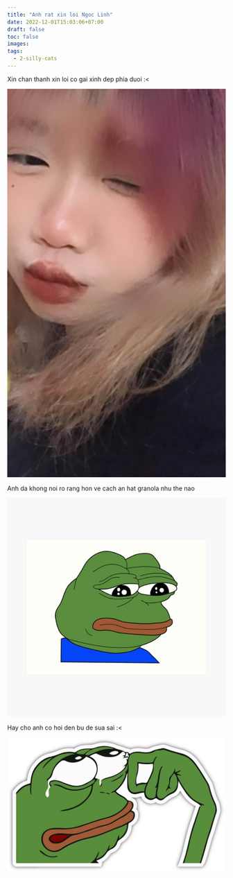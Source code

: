 ```yaml
---
title: "Anh rat xin loi Ngoc Linh"
date: 2022-12-01T15:03:06+07:00
draft: false
toc: false
images:
tags:
  - 2-silly-cats
---
```


Xin chan thanh xin loi co gai xinh dep phia duoi :<

![Ngoc Linh](/posts/cats/ngoclinh.png)

Anh da khong noi ro rang hon ve cach an hat granola nhu the nao

![xin loi](/posts/cats/xinloi.png)

Hay cho anh co hoi den bu de sua sai :<

![den bu](/posts/cats/denbu.png)